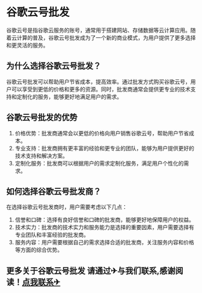 # 谷歌云号批发

谷歌云号是指谷歌云服务的账号，通常用于搭建网站、存储数据等云计算应用。随着云计算的普及，谷歌云号批发成为了一个新的商业模式，为用户提供了更多选择和更灵活的服务。

## 为什么选择谷歌云号批发？

谷歌云号批发可以帮助用户节省成本，提高效率。通过批发方式购买谷歌云号，用户可以享受到更低的价格和更多的资源。同时，批发商通常会提供更专业的技术支持和定制化的服务，能够更好地满足用户的需求。

## 谷歌云号批发的优势

1. 价格优势：批发商通常会以更低的价格向用户销售谷歌云号，帮助用户节省成本。
2. 专业支持：批发商拥有更丰富的经验和更专业的团队，能够为用户提供更好的技术支持和解决方案。
3. 定制化服务：批发商可以根据用户的需求定制化服务，满足用户个性化的需求。

## 如何选择谷歌云号批发商？

在选择谷歌云号批发商时，用户需要考虑以下几点：

1. 信誉和口碑：选择有良好信誉和口碑的批发商，能够更好地保障用户的权益。
2. 技术实力：批发商的技术实力和服务能力是选择的重要因素，用户需要选择有专业团队和丰富经验的批发商。
3. 服务内容：用户需要根据自己的需求选择合适的批发商，关注服务内容和价格等方面的综合优势。

## 更多关于谷歌云号批发 请通过✈与我们联系,感谢阅读！[点我联系✈](https://s.k02.cc)